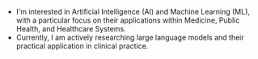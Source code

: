 - I'm interested in Artificial Intelligence (AI) and Machine Learning (ML), with a particular focus on their applications within Medicine, Public Health, and Healthcare Systems.
- Currently, I am actively researching large language models and their practical application in clinical practice.
<!---
ASorayaie/ASorayaie is a ✨ special ✨ repository because its `README.md` (this file) appears on your GitHub profile.
You can click the Preview link to take a look at your changes.
--->
